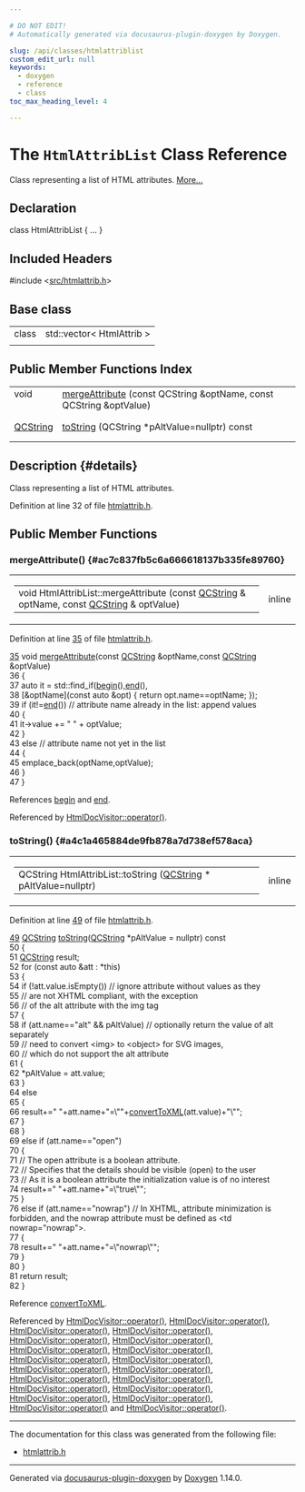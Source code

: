 ```yaml
---

# DO NOT EDIT!
# Automatically generated via docusaurus-plugin-doxygen by Doxygen.

slug: /api/classes/htmlattriblist
custom_edit_url: null
keywords:
  - doxygen
  - reference
  - class
toc_max_heading_level: 4

---
```


<div class="doxyPage">

# The `HtmlAttribList` Class Reference

<p>Class representing a list of HTML attributes. <a href="#details">More...</a></p>

## Declaration

<div class="doxyDeclaration">
class HtmlAttribList { ... }
</div>

## Included Headers

<div class="doxyIncludesList">#include &lt;<a href="/web-doxygen/docs/api/files/src/htmlattrib-h">src/htmlattrib.h</a>&gt;
</div>

## Base class

<table class="doxyMembersIndex">

<tr class="doxyMemberIndexItem">
<td class="doxyMemberIndexItemType" align="left" valign="top">class</td>
<td class="doxyMemberIndexItemName" align="left" valign="top">std::vector&lt; HtmlAttrib &gt;</td>
</tr>
<tr class="doxyMemberIndexSeparator">
<td class="doxyMemberIndexSeparator" colspan="2"></td>
</tr>

</table>

## Public Member Functions Index

<table class="doxyMembersIndex">

<tr class="doxyMemberIndexItem">
<td class="doxyMemberIndexItemType" align="left" valign="top">void</td>
<td class="doxyMemberIndexItemName" align="left" valign="top"><a href="#ac7c837fb5c6a666618137b335fe89760">mergeAttribute</a> (const QCString &amp;optName, const QCString &amp;optValue)</td>
</tr>
<tr class="doxyMemberIndexDescription">
<td class="doxyMemberIndexDescriptionLeft"></td>
<td class="doxyMemberIndexDescriptionRight">
</td>
</tr>
<tr class="doxyMemberIndexSeparator">
<td class="doxyMemberIndexSeparator" colspan="2"></td>
</tr>

<tr class="doxyMemberIndexItem">
<td class="doxyMemberIndexItemType" align="left" valign="top"><a href="/web-doxygen/docs/api/classes/qcstring">QCString</a></td>
<td class="doxyMemberIndexItemName" align="left" valign="top"><a href="#a4c1a465884de9fb878a7d738ef578aca">toString</a> (QCString *pAltValue=nullptr) const</td>
</tr>
<tr class="doxyMemberIndexDescription">
<td class="doxyMemberIndexDescriptionLeft"></td>
<td class="doxyMemberIndexDescriptionRight">
</td>
</tr>
<tr class="doxyMemberIndexSeparator">
<td class="doxyMemberIndexSeparator" colspan="2"></td>
</tr>

</table>

## Description {#details}

<p>Class representing a list of HTML attributes.</p>

<p>Definition at line 32 of file <a href="/web-doxygen/docs/api/files/src/htmlattrib-h">htmlattrib.h</a>.</p>

<div class="doxySectionDef">

## Public Member Functions

### mergeAttribute() {#ac7c837fb5c6a666618137b335fe89760}

<div class="doxyMemberItem">
<div class="doxyMemberProto">
<table class="doxyMemberLabels">
<tr class="doxyMemberLabels">
<td class="doxyMemberLabelsLeft">
<table class="doxyMemberName">
<tr>
<td class="doxyMemberName">void HtmlAttribList::mergeAttribute (const <a href="/web-doxygen/docs/api/classes/qcstring">QCString</a> &amp; optName, const <a href="/web-doxygen/docs/api/classes/qcstring">QCString</a> &amp; optValue)</td>
</tr>
</table>
</td>
<td class="doxyMemberLabelsRight">
<span class="doxyMemberLabels">
<span class="doxyMemberLabel inline">inline</span>
</span>
</td>
</tr>
</table>
</div>
<div class="doxyMemberDoc">


<p>Definition at line <a href="/web-doxygen/docs/api/files/src/htmlattrib-h/#l00035">35</a> of file <a href="/web-doxygen/docs/api/files/src/htmlattrib-h">htmlattrib.h</a>.</p>

<div class="doxyProgramListing">

<div class="doxyCodeLine"><span class="doxyLineNumber"><a href="#ac7c837fb5c6a666618137b335fe89760">35</a></span><span class="doxyLineContent"><span class="doxyHighlight">    </span><span class="doxyHighlightKeywordType">void</span><span class="doxyHighlight"> <a href="#ac7c837fb5c6a666618137b335fe89760">mergeAttribute</a>(</span><span class="doxyHighlightKeyword">const</span><span class="doxyHighlight"> <a href="/web-doxygen/docs/api/classes/qcstring">QCString</a> &amp;optName,</span><span class="doxyHighlightKeyword">const</span><span class="doxyHighlight"> <a href="/web-doxygen/docs/api/classes/qcstring">QCString</a> &amp;optValue)</span></span></div>
<div class="doxyCodeLine"><span class="doxyLineNumber">36</span><span class="doxyLineContent"><span class="doxyHighlight">    {</span></span></div>
<div class="doxyCodeLine"><span class="doxyLineNumber">37</span><span class="doxyLineContent"><span class="doxyHighlight">      </span><span class="doxyHighlightKeyword">auto</span><span class="doxyHighlight"> it = std::find_if(<a href="/web-doxygen/docs/api/files/src/dir-cpp/#ab6c94b68ae7d5509e621425954c7fc50">begin</a>(),<a href="/web-doxygen/docs/api/files/src/dir-cpp/#ad0550a128905c4e07b633d437992b002">end</a>(),</span></span></div>
<div class="doxyCodeLine"><span class="doxyLineNumber">38</span><span class="doxyLineContent"><span class="doxyHighlight">                           [&amp;optName](</span><span class="doxyHighlightKeyword">const</span><span class="doxyHighlight"> </span><span class="doxyHighlightKeyword">auto</span><span class="doxyHighlight"> &amp;opt) { </span><span class="doxyHighlightKeywordFlow">return</span><span class="doxyHighlight"> opt.name==optName; });</span></span></div>
<div class="doxyCodeLine"><span class="doxyLineNumber">39</span><span class="doxyLineContent"><span class="doxyHighlight">      </span><span class="doxyHighlightKeywordFlow">if</span><span class="doxyHighlight"> (it!=<a href="/web-doxygen/docs/api/files/src/dir-cpp/#ad0550a128905c4e07b633d437992b002">end</a>()) </span><span class="doxyHighlightComment">// attribute name already in the list: append values</span></span></div>
<div class="doxyCodeLine"><span class="doxyLineNumber">40</span><span class="doxyLineContent"><span class="doxyHighlight">      {</span></span></div>
<div class="doxyCodeLine"><span class="doxyLineNumber">41</span><span class="doxyLineContent"><span class="doxyHighlight">        it-&gt;value += </span><span class="doxyHighlightStringLiteral">" "</span><span class="doxyHighlight"> + optValue;</span></span></div>
<div class="doxyCodeLine"><span class="doxyLineNumber">42</span><span class="doxyLineContent"><span class="doxyHighlight">      }</span></span></div>
<div class="doxyCodeLine"><span class="doxyLineNumber">43</span><span class="doxyLineContent"><span class="doxyHighlight">      </span><span class="doxyHighlightKeywordFlow">else</span><span class="doxyHighlight"> </span><span class="doxyHighlightComment">// attribute name not yet in the list</span></span></div>
<div class="doxyCodeLine"><span class="doxyLineNumber">44</span><span class="doxyLineContent"><span class="doxyHighlight">      {</span></span></div>
<div class="doxyCodeLine"><span class="doxyLineNumber">45</span><span class="doxyLineContent"><span class="doxyHighlight">        emplace_back(optName,optValue);</span></span></div>
<div class="doxyCodeLine"><span class="doxyLineNumber">46</span><span class="doxyLineContent"><span class="doxyHighlight">      }</span></span></div>
<div class="doxyCodeLine"><span class="doxyLineNumber">47</span><span class="doxyLineContent"><span class="doxyHighlight">    }</span></span></div>

</div>


References <a href="/web-doxygen/docs/api/files/src/dir-cpp/#ab6c94b68ae7d5509e621425954c7fc50">begin</a> and <a href="/web-doxygen/docs/api/files/src/dir-cpp/#ad0550a128905c4e07b633d437992b002">end</a>.

Referenced by <a href="/web-doxygen/docs/api/classes/htmldocvisitor/#ac4fd6827ed35896d1c9e47d264d12a85">HtmlDocVisitor::operator()</a>.
</div>
</div>

### toString() {#a4c1a465884de9fb878a7d738ef578aca}

<div class="doxyMemberItem">
<div class="doxyMemberProto">
<table class="doxyMemberLabels">
<tr class="doxyMemberLabels">
<td class="doxyMemberLabelsLeft">
<table class="doxyMemberName">
<tr>
<td class="doxyMemberName">QCString HtmlAttribList::toString (<a href="/web-doxygen/docs/api/classes/qcstring">QCString</a> * pAltValue=nullptr)</td>
</tr>
</table>
</td>
<td class="doxyMemberLabelsRight">
<span class="doxyMemberLabels">
<span class="doxyMemberLabel inline">inline</span>
</span>
</td>
</tr>
</table>
</div>
<div class="doxyMemberDoc">


<p>Definition at line <a href="/web-doxygen/docs/api/files/src/htmlattrib-h/#l00049">49</a> of file <a href="/web-doxygen/docs/api/files/src/htmlattrib-h">htmlattrib.h</a>.</p>

<div class="doxyProgramListing">

<div class="doxyCodeLine"><span class="doxyLineNumber"><a href="#a4c1a465884de9fb878a7d738ef578aca">49</a></span><span class="doxyLineContent"><span class="doxyHighlight">    <a href="/web-doxygen/docs/api/classes/qcstring">QCString</a> <a href="#a4c1a465884de9fb878a7d738ef578aca">toString</a>(<a href="/web-doxygen/docs/api/classes/qcstring">QCString</a> *pAltValue = </span><span class="doxyHighlightKeyword">nullptr</span><span class="doxyHighlight">)</span><span class="doxyHighlightKeyword"> const</span></span></div>
<div class="doxyCodeLine"><span class="doxyLineNumber">50</span><span class="doxyLineContent"><span class="doxyHighlightKeyword">    </span><span class="doxyHighlight">{</span></span></div>
<div class="doxyCodeLine"><span class="doxyLineNumber">51</span><span class="doxyLineContent"><span class="doxyHighlight">      <a href="/web-doxygen/docs/api/classes/qcstring">QCString</a> result;</span></span></div>
<div class="doxyCodeLine"><span class="doxyLineNumber">52</span><span class="doxyLineContent"><span class="doxyHighlight">      </span><span class="doxyHighlightKeywordFlow">for</span><span class="doxyHighlight"> (</span><span class="doxyHighlightKeyword">const</span><span class="doxyHighlight"> </span><span class="doxyHighlightKeyword">auto</span><span class="doxyHighlight"> &amp;att : *</span><span class="doxyHighlightKeyword">this</span><span class="doxyHighlight">)</span></span></div>
<div class="doxyCodeLine"><span class="doxyLineNumber">53</span><span class="doxyLineContent"><span class="doxyHighlight">      {</span></span></div>
<div class="doxyCodeLine"><span class="doxyLineNumber">54</span><span class="doxyLineContent"><span class="doxyHighlight">        </span><span class="doxyHighlightKeywordFlow">if</span><span class="doxyHighlight"> (!att.value.isEmpty())  </span><span class="doxyHighlightComment">// ignore attribute without values as they</span></span></div>
<div class="doxyCodeLine"><span class="doxyLineNumber">55</span><span class="doxyLineContent"><span class="doxyHighlight">                                   </span><span class="doxyHighlightComment">// are not XHTML compliant, with the exception</span></span></div>
<div class="doxyCodeLine"><span class="doxyLineNumber">56</span><span class="doxyLineContent"><span class="doxyHighlight">                                   </span><span class="doxyHighlightComment">// of the alt attribute with the img tag</span></span></div>
<div class="doxyCodeLine"><span class="doxyLineNumber">57</span><span class="doxyLineContent"><span class="doxyHighlight">        {</span></span></div>
<div class="doxyCodeLine"><span class="doxyLineNumber">58</span><span class="doxyLineContent"><span class="doxyHighlight">          </span><span class="doxyHighlightKeywordFlow">if</span><span class="doxyHighlight"> (att.name==</span><span class="doxyHighlightStringLiteral">"alt"</span><span class="doxyHighlight"> &amp;&amp; pAltValue) </span><span class="doxyHighlightComment">// optionally return the value of alt separately</span></span></div>
<div class="doxyCodeLine"><span class="doxyLineNumber">59</span><span class="doxyLineContent"><span class="doxyHighlight">                                            </span><span class="doxyHighlightComment">// need to convert &lt;img&gt; to &lt;object&gt; for SVG images,</span></span></div>
<div class="doxyCodeLine"><span class="doxyLineNumber">60</span><span class="doxyLineContent"><span class="doxyHighlight">                                            </span><span class="doxyHighlightComment">// which do not support the alt attribute</span></span></div>
<div class="doxyCodeLine"><span class="doxyLineNumber">61</span><span class="doxyLineContent"><span class="doxyHighlight">          {</span></span></div>
<div class="doxyCodeLine"><span class="doxyLineNumber">62</span><span class="doxyLineContent"><span class="doxyHighlight">            *pAltValue = att.value;</span></span></div>
<div class="doxyCodeLine"><span class="doxyLineNumber">63</span><span class="doxyLineContent"><span class="doxyHighlight">          }</span></span></div>
<div class="doxyCodeLine"><span class="doxyLineNumber">64</span><span class="doxyLineContent"><span class="doxyHighlight">          </span><span class="doxyHighlightKeywordFlow">else</span></span></div>
<div class="doxyCodeLine"><span class="doxyLineNumber">65</span><span class="doxyLineContent"><span class="doxyHighlight">          {</span></span></div>
<div class="doxyCodeLine"><span class="doxyLineNumber">66</span><span class="doxyLineContent"><span class="doxyHighlight">            result+=</span><span class="doxyHighlightStringLiteral">" "</span><span class="doxyHighlight">+att.name+</span><span class="doxyHighlightStringLiteral">"=\""</span><span class="doxyHighlight">+<a href="/web-doxygen/docs/api/files/src/util-cpp/#a93c7f78ab05807663dd8947d0dd5423f">convertToXML</a>(att.value)+</span><span class="doxyHighlightStringLiteral">"\""</span><span class="doxyHighlight">;</span></span></div>
<div class="doxyCodeLine"><span class="doxyLineNumber">67</span><span class="doxyLineContent"><span class="doxyHighlight">          }</span></span></div>
<div class="doxyCodeLine"><span class="doxyLineNumber">68</span><span class="doxyLineContent"><span class="doxyHighlight">        }</span></span></div>
<div class="doxyCodeLine"><span class="doxyLineNumber">69</span><span class="doxyLineContent"><span class="doxyHighlight">        </span><span class="doxyHighlightKeywordFlow">else</span><span class="doxyHighlight"> </span><span class="doxyHighlightKeywordFlow">if</span><span class="doxyHighlight"> (att.name==</span><span class="doxyHighlightStringLiteral">"open"</span><span class="doxyHighlight">)</span></span></div>
<div class="doxyCodeLine"><span class="doxyLineNumber">70</span><span class="doxyLineContent"><span class="doxyHighlight">        {</span></span></div>
<div class="doxyCodeLine"><span class="doxyLineNumber">71</span><span class="doxyLineContent"><span class="doxyHighlight">          </span><span class="doxyHighlightComment">// The open attribute is a boolean attribute.</span></span></div>
<div class="doxyCodeLine"><span class="doxyLineNumber">72</span><span class="doxyLineContent"><span class="doxyHighlight">          </span><span class="doxyHighlightComment">// Specifies that the details should be visible (open) to the user</span></span></div>
<div class="doxyCodeLine"><span class="doxyLineNumber">73</span><span class="doxyLineContent"><span class="doxyHighlight">          </span><span class="doxyHighlightComment">// As it is a boolean attribute the initialization value is of no interest</span></span></div>
<div class="doxyCodeLine"><span class="doxyLineNumber">74</span><span class="doxyLineContent"><span class="doxyHighlight">          result+=</span><span class="doxyHighlightStringLiteral">" "</span><span class="doxyHighlight">+att.name+</span><span class="doxyHighlightStringLiteral">"=\"true\""</span><span class="doxyHighlight">;</span></span></div>
<div class="doxyCodeLine"><span class="doxyLineNumber">75</span><span class="doxyLineContent"><span class="doxyHighlight">        }</span></span></div>
<div class="doxyCodeLine"><span class="doxyLineNumber">76</span><span class="doxyLineContent"><span class="doxyHighlight">        </span><span class="doxyHighlightKeywordFlow">else</span><span class="doxyHighlight"> </span><span class="doxyHighlightKeywordFlow">if</span><span class="doxyHighlight"> (att.name==</span><span class="doxyHighlightStringLiteral">"nowrap"</span><span class="doxyHighlight">) </span><span class="doxyHighlightComment">// In XHTML, attribute minimization is forbidden, and the nowrap attribute must be defined as &lt;td nowrap="nowrap"&gt;.</span></span></div>
<div class="doxyCodeLine"><span class="doxyLineNumber">77</span><span class="doxyLineContent"><span class="doxyHighlight">        {</span></span></div>
<div class="doxyCodeLine"><span class="doxyLineNumber">78</span><span class="doxyLineContent"><span class="doxyHighlight">          result+=</span><span class="doxyHighlightStringLiteral">" "</span><span class="doxyHighlight">+att.name+</span><span class="doxyHighlightStringLiteral">"=\"nowrap\""</span><span class="doxyHighlight">;</span></span></div>
<div class="doxyCodeLine"><span class="doxyLineNumber">79</span><span class="doxyLineContent"><span class="doxyHighlight">        }</span></span></div>
<div class="doxyCodeLine"><span class="doxyLineNumber">80</span><span class="doxyLineContent"><span class="doxyHighlight">      }</span></span></div>
<div class="doxyCodeLine"><span class="doxyLineNumber">81</span><span class="doxyLineContent"><span class="doxyHighlight">      </span><span class="doxyHighlightKeywordFlow">return</span><span class="doxyHighlight"> result;</span></span></div>
<div class="doxyCodeLine"><span class="doxyLineNumber">82</span><span class="doxyLineContent"><span class="doxyHighlight">    }</span></span></div>

</div>


Reference <a href="/web-doxygen/docs/api/files/src/util-cpp/#a93c7f78ab05807663dd8947d0dd5423f">convertToXML</a>.

Referenced by <a href="/web-doxygen/docs/api/classes/htmldocvisitor/#af2c6ce63224938d2b3956b3e068bfa8a">HtmlDocVisitor::operator()</a>, <a href="/web-doxygen/docs/api/classes/htmldocvisitor/#ab06971ee32204757c136a8239efbe14c">HtmlDocVisitor::operator()</a>, <a href="/web-doxygen/docs/api/classes/htmldocvisitor/#a6185cb6e624208c3f4ffc97ac506b992">HtmlDocVisitor::operator()</a>, <a href="/web-doxygen/docs/api/classes/htmldocvisitor/#ae8045f0e970c89316252774afa7ba6e7">HtmlDocVisitor::operator()</a>, <a href="/web-doxygen/docs/api/classes/htmldocvisitor/#a3185ae1b9ec057a569c7fe2028bde639">HtmlDocVisitor::operator()</a>, <a href="/web-doxygen/docs/api/classes/htmldocvisitor/#a57828df222d35104882456ca963de01b">HtmlDocVisitor::operator()</a>, <a href="/web-doxygen/docs/api/classes/htmldocvisitor/#aa58041765d9fdcee90946dacbeb78486">HtmlDocVisitor::operator()</a>, <a href="/web-doxygen/docs/api/classes/htmldocvisitor/#a26419facc6206c5d26e4973ffe74e364">HtmlDocVisitor::operator()</a>, <a href="/web-doxygen/docs/api/classes/htmldocvisitor/#aed1aaa1f3a2968aab022220e3472b438">HtmlDocVisitor::operator()</a>, <a href="/web-doxygen/docs/api/classes/htmldocvisitor/#ad1853fe217d1db39ead0b09185688cca">HtmlDocVisitor::operator()</a>, <a href="/web-doxygen/docs/api/classes/htmldocvisitor/#a4f71b7f0fd9236e38d92839fe07e9cb9">HtmlDocVisitor::operator()</a>, <a href="/web-doxygen/docs/api/classes/htmldocvisitor/#a8b1f0d351532074efc4bc79b3da7b4c4">HtmlDocVisitor::operator()</a>, <a href="/web-doxygen/docs/api/classes/htmldocvisitor/#aa913c394c4823af2ed130551750922fe">HtmlDocVisitor::operator()</a>, <a href="/web-doxygen/docs/api/classes/htmldocvisitor/#a7403c2c1184b33f47de3b9257b929e41">HtmlDocVisitor::operator()</a>, <a href="/web-doxygen/docs/api/classes/htmldocvisitor/#acc9d92c357105ee35917a0ef6a1a847d">HtmlDocVisitor::operator()</a>, <a href="/web-doxygen/docs/api/classes/htmldocvisitor/#ace45195acd5464fbc29281fd8d44c66d">HtmlDocVisitor::operator()</a>, <a href="/web-doxygen/docs/api/classes/htmldocvisitor/#ac4fd6827ed35896d1c9e47d264d12a85">HtmlDocVisitor::operator()</a>, <a href="/web-doxygen/docs/api/classes/htmldocvisitor/#aad17706c575aed161325cc59a01003f7">HtmlDocVisitor::operator()</a>, <a href="/web-doxygen/docs/api/classes/htmldocvisitor/#a104c3ca52ddda7596a073155996e8214">HtmlDocVisitor::operator()</a> and <a href="/web-doxygen/docs/api/classes/htmldocvisitor/#a1c6b1244f9d0fc6df4f0d66e505e5437">HtmlDocVisitor::operator()</a>.
</div>
</div>

</div>

<hr/>

<p>The documentation for this class was generated from the following file:</p>

<ul>
<li><a href="/web-doxygen/docs/api/files/src/htmlattrib-h">htmlattrib.h</a></li>
</ul>

<hr/>

<p class="doxyGeneratedBy">Generated via <a href="https://github.com/xpack/docusaurus-plugin-doxygen">docusaurus-plugin-doxygen</a> by <a href="https://www.doxygen.nl">Doxygen</a> 1.14.0.</p>

</div>
